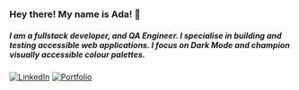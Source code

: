 ### Hey there! My name is Ada! :wolf:

##### I am a fullstack developer, and QA Engineer. I specialise in building and testing accessible web applications. I focus on Dark Mode and champion visually accessible colour palettes.

[![LinkedIn](https://img.shields.io/static/v1?label=LinkedIn&message=%20&color=pink&logo=Linkedin&style=flat-square&logoColor=white)](https://www.linkedin.com/in/adahoeg/)
[![Portfolio](https://img.shields.io/static/v1?label=Portfolio&message=%20&color=green&logo=Portfolio&style=flat-square&logoColor=blue)](https://flovelace.github.io/portfolio-2.1/)
